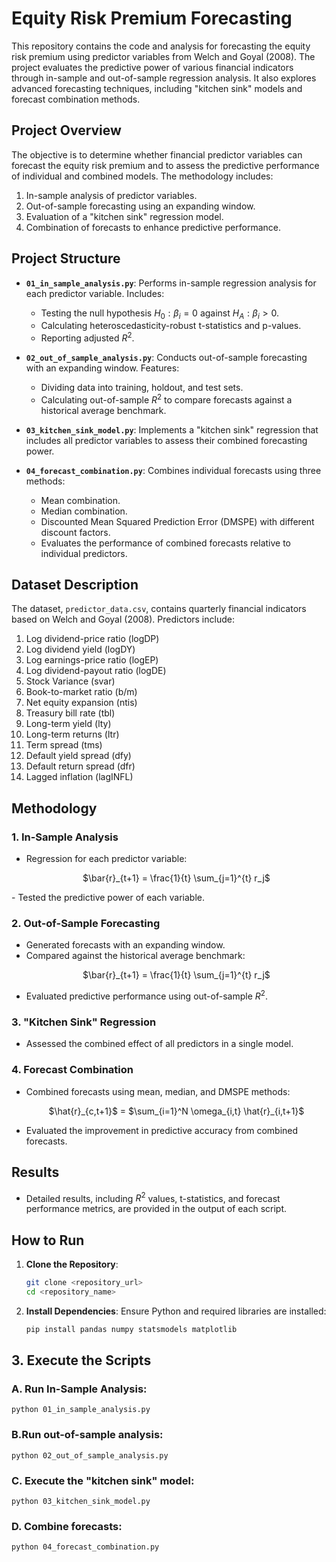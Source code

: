 # Equity Risk Premium Forecasting

This repository contains the code and analysis for forecasting the equity risk premium using predictor variables from Welch and Goyal (2008). The project evaluates the predictive power of various financial indicators through in-sample and out-of-sample regression analysis. It also explores advanced forecasting techniques, including "kitchen sink" models and forecast combination methods.

## Project Overview

The objective is to determine whether financial predictor variables can forecast the equity risk premium and to assess the predictive performance of individual and combined models. The methodology includes:
1. In-sample analysis of predictor variables.
2. Out-of-sample forecasting using an expanding window.
3. Evaluation of a "kitchen sink" regression model.
4. Combination of forecasts to enhance predictive performance.

## Project Structure

- **`01_in_sample_analysis.py`**: Performs in-sample regression analysis for each predictor variable. Includes:
  - Testing the null hypothesis $H_0: \beta_i = 0$ against $H_A: \beta_i > 0$.
  - Calculating heteroscedasticity-robust t-statistics and p-values.
  - Reporting adjusted $R^2$.

- **`02_out_of_sample_analysis.py`**: Conducts out-of-sample forecasting with an expanding window. Features:
  - Dividing data into training, holdout, and test sets.
  - Calculating out-of-sample $R^2$ to compare forecasts against a historical average benchmark.

- **`03_kitchen_sink_model.py`**: Implements a "kitchen sink" regression that includes all predictor variables to assess their combined forecasting power.

- **`04_forecast_combination.py`**: Combines individual forecasts using three methods:
  - Mean combination.
  - Median combination.
  - Discounted Mean Squared Prediction Error (DMSPE) with different discount factors.
  - Evaluates the performance of combined forecasts relative to individual predictors.

## Dataset Description

The dataset, `predictor_data.csv`, contains quarterly financial indicators based on Welch and Goyal (2008). Predictors include:
1. Log dividend-price ratio (logDP)
2. Log dividend yield (logDY)
3. Log earnings-price ratio (logEP)
4. Log dividend-payout ratio (logDE)
5. Stock Variance (svar)
6. Book-to-market ratio (b/m)
7. Net equity expansion (ntis)
8. Treasury bill rate (tbl)
9. Long-term yield (lty)
10. Long-term returns (ltr)
11. Term spread (tms)
12. Default yield spread (dfy)
13. Default return spread (dfr)
14. Lagged inflation (lagINFL)

## Methodology

### 1. In-Sample Analysis
- Regression for each predictor variable:
  <p align="center">
  $\bar{r}_{t+1} = \frac{1}{t} \sum_{j=1}^{t} r_j$
</p>
- Tested the predictive power of each variable.

### 2. Out-of-Sample Forecasting
- Generated forecasts with an expanding window.
- Compared against the historical average benchmark:
  <p align="center">
  $\bar{r}_{t+1} = \frac{1}{t} \sum_{j=1}^{t} r_j$
</p>

- Evaluated predictive performance using out-of-sample $R^2$.

### 3. "Kitchen Sink" Regression
- Assessed the combined effect of all predictors in a single model.

### 4. Forecast Combination
- Combined forecasts using mean, median, and DMSPE methods:
  <p align="center">
  $\hat{r}_{c,t+1}$ = $\sum_{i=1}^N \omega_{i,t} \hat{r}_{i,t+1}$
  </p>
- Evaluated the improvement in predictive accuracy from combined forecasts.

## Results

- Detailed results, including $R^2$ values, t-statistics, and forecast performance metrics, are provided in the output of each script.

## How to Run

1. **Clone the Repository**:
   ```bash
   git clone <repository_url>
   cd <repository_name>

2. **Install Dependencies**: Ensure Python and required libraries are installed:
    ```bash
    pip install pandas numpy statsmodels matplotlib
    
## 3. Execute the Scripts

### A. Run In-Sample Analysis:

    python 01_in_sample_analysis.py

### B.Run out-of-sample analysis:

    python 02_out_of_sample_analysis.py

### C. Execute the "kitchen sink" model:

    python 03_kitchen_sink_model.py

### D. Combine forecasts:

    python 04_forecast_combination.py
